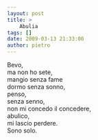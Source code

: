 ```yaml
---
layout: post
title: >
    Abulia
tags: []
date: 2009-03-13 21:33:00
author: pietro
---
```

Bevo,<br/>ma non ho sete,<br/>mangio senza fame<br/>dormo senza sonno,<br/>penso,<br/>senza senno,<br/>non mi concedo il concedere,<br/>abulico,<br/>mi lascio perdere.<br/>Sono solo.
